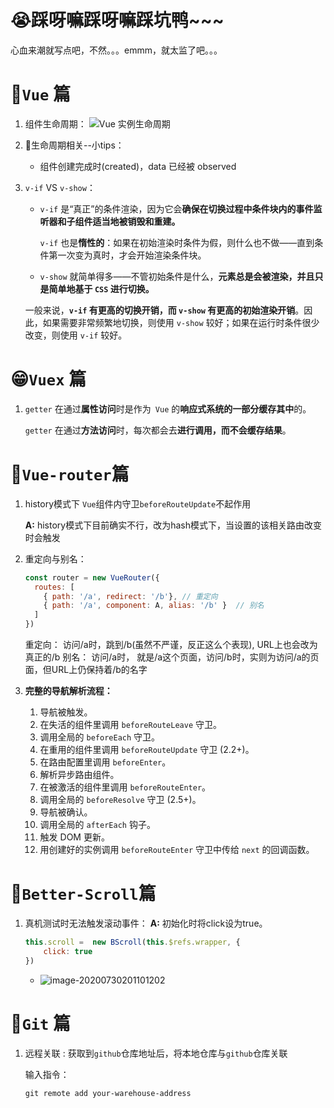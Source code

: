 # 😭踩呀嘛踩呀嘛踩坑鸭~~~

心血来潮就写点吧，不然。。。emmm，就太监了吧。。。











# 😬`Vue` 篇

1. 组件生命周期：
   ![Vue 实例生命周期](https://cn.vuejs.org/images/lifecycle.png)

2. 🙏生命周期相关--小tips：

   - 组件创建完成时(created)，data 已经被 observed

   

3. `v-if` VS `v-show`：

   - `v-if` 是“真正”的条件渲染，因为它会**确保在切换过程中条件块内的事件监听器和子组件适当地被销毁和重建。**

     `v-if` 也是**惰性的**：如果在初始渲染时条件为假，则什么也不做——直到条件第一次变为真时，才会开始渲染条件块。

   - `v-show` 就简单得多——不管初始条件是什么，**元素总是会被渲染，并且只是简单地基于 `CSS` 进行切换。**

   一般来说，**`v-if` 有更高的切换开销，而 `v-show` 有更高的初始渲染开销**。因此，如果需要非常频繁地切换，则使用 `v-show` 较好；如果在运行时条件很少改变，则使用 `v-if` 较好。

























# 😁`Vuex` 篇



1. `getter` 在通过**属性访问**时是作为` Vue` 的**响应式系统的一部分缓存其中**的。

   `getter` 在通过**方法访问**时，每次都会去**进行调用，而不会缓存结果**。































# 🙏`Vue-router`篇

1. history模式下 `Vue`组件内守卫`beforeRouteUpdate`不起作用

   **A:**   history模式下目前确实不行，改为hash模式下，当设置的该相关路由改变时会触发
   
   
   
2. 重定向与别名：

   ```js
   const router = new VueRouter({
     routes: [
       { path: '/a', redirect: '/b'}, // 重定向
       { path: '/a', component: A, alias: '/b' }  // 别名
     ]
   })
   ```

   重定向： 访问/a时，跳到/b(虽然不严谨，反正这么个表现), URL上也会改为真正的/b
   别名： 访问/a时， 就是/a这个页面，访问/b时，实则为访问/a的页面，但URL上仍保持着/b的名字
   
   
   
3. **完整的导航解析流程：**

   1. 导航被触发。
   2. 在失活的组件里调用 `beforeRouteLeave` 守卫。
   3. 调用全局的 `beforeEach` 守卫。
   4. 在重用的组件里调用 `beforeRouteUpdate` 守卫 (2.2+)。
   5. 在路由配置里调用 `beforeEnter`。
   6. 解析异步路由组件。
   7. 在被激活的组件里调用 `beforeRouteEnter`。
   8. 调用全局的 `beforeResolve` 守卫 (2.5+)。
   9. 导航被确认。
   10. 调用全局的 `afterEach` 钩子。
   11. 触发 DOM 更新。
   12. 用创建好的实例调用 `beforeRouteEnter` 守卫中传给 `next` 的回调函数。













































# 💎`Better-Scroll`篇

1. 真机测试时无法触发滚动事件：
   **A:**    初始化时将click设为true。

   ```js
   this.scroll =  new BScroll(this.$refs.wrapper, {
       click: true
   })
   ```

   - ![image-20200730201101202](C:\Users\Samsara\AppData\Roaming\Typora\typora-user-images\image-20200730201101202.png)

































# 🔑`Git` 篇

1. 远程关联 :
   获取到`github`仓库地址后，将本地仓库与`github`仓库关联

   输入指令： 

   ```
   git remote add your-warehouse-address
   ```

   